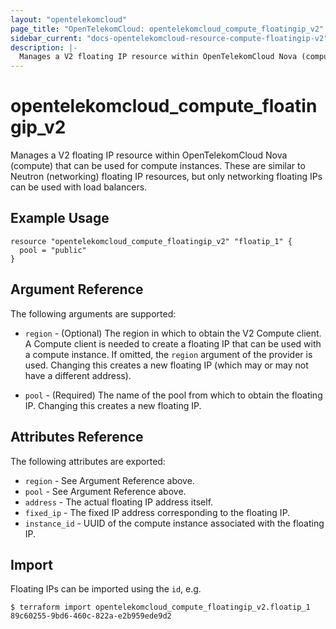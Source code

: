 ```yaml
---
layout: "opentelekomcloud"
page_title: "OpenTelekomCloud: opentelekomcloud_compute_floatingip_v2"
sidebar_current: "docs-opentelekomcloud-resource-compute-floatingip-v2"
description: |-
  Manages a V2 floating IP resource within OpenTelekomCloud Nova (compute).
---
```


# opentelekomcloud\_compute\_floatingip_v2

Manages a V2 floating IP resource within OpenTelekomCloud Nova (compute)
that can be used for compute instances.
These are similar to Neutron (networking) floating IP resources,
but only networking floating IPs can be used with load balancers.

## Example Usage

```hcl
resource "opentelekomcloud_compute_floatingip_v2" "floatip_1" {
  pool = "public"
}
```

## Argument Reference

The following arguments are supported:

* `region` - (Optional) The region in which to obtain the V2 Compute client.
    A Compute client is needed to create a floating IP that can be used with
    a compute instance. If omitted, the `region` argument of the provider
    is used. Changing this creates a new floating IP (which may or may not
    have a different address).

* `pool` - (Required) The name of the pool from which to obtain the floating
    IP. Changing this creates a new floating IP.

## Attributes Reference

The following attributes are exported:

* `region` - See Argument Reference above.
* `pool` - See Argument Reference above.
* `address` - The actual floating IP address itself.
* `fixed_ip` - The fixed IP address corresponding to the floating IP.
* `instance_id` - UUID of the compute instance associated with the floating IP.

## Import

Floating IPs can be imported using the `id`, e.g.

```
$ terraform import opentelekomcloud_compute_floatingip_v2.floatip_1 89c60255-9bd6-460c-822a-e2b959ede9d2
```
